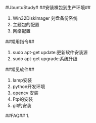 #UbuntuStudy#
##安装裸包到生产环境##
1. Win32DiskImager  刻盘备份系统
2. 主题包的配置
3. 网络配置



##常用指令##
1. sudo  apt-get  update:更新软件安装源
2. sudo  apt-get  upgrade:系统升级




##常见软件##
1. lamp安装
2. python开发环境
3. opencv 安装
4. Ftp的安装
5. git的安装




##FAQ##
1.